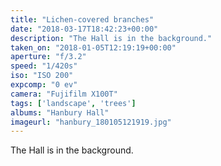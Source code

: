 ```yaml
---
title: "Lichen-covered branches"
date: "2018-03-17T18:42:23+00:00"
description: "The Hall is in the background."
taken_on: "2018-01-05T12:19:19+00:00"
aperture: "f/3.2"
speed: "1/420s"
iso: "ISO 200"
expcomp: "0 ev"
camera: "Fujifilm X100T"
tags: ['landscape', 'trees']
albums: "Hanbury Hall"
imageurl: "hanbury_180105121919.jpg"
---
```


The Hall is in the background.
